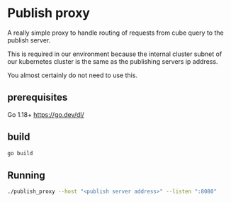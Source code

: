 # Publish proxy

A really simple proxy to handle routing of requests from cube query to the publish server.

This is required in our environment because the internal cluster subnet of our kubernetes cluster
is the same as the publishing servers ip address.

You almost certainly do not need to use this. 

## prerequisites

Go 1.18+ https://go.dev/dl/

## build

```bash
go build
```

## Running

```bash
./publish_proxy --host "<publish server address>" --listen ":8080"
```